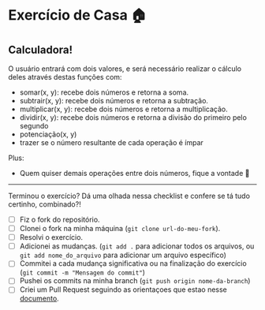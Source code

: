 # Exercício de Casa 🏠 

## Calculadora!
O usuário entrará com dois valores, e será necessário realizar o cálculo deles através destas funções com:
- somar(x, y): recebe dois números e retorna a soma.
- subtrair(x, y): recebe dois números e retorna a subtração.
- multiplicar(x, y): recebe dois números e retorna a multiplicação.
- dividir(x, y): recebe dois números e retorna a divisão do primeiro pelo segundo
- potenciação(x, y)
- trazer se o número resultante de cada operação é ímpar

Plus:
- Quem quiser demais operações entre dois números, fique a vontade 🙂

---

Terminou o exercício? Dá uma olhada nessa checklist e confere se tá tudo certinho, combinado?!

- [ ] Fiz o fork do repositório.
- [ ] Clonei o fork na minha máquina (`git clone url-do-meu-fork`).
- [ ] Resolvi o exercício.
- [ ] Adicionei as mudanças. (`git add .` para adicionar todos os arquivos, ou `git add nome_do_arquivo` para adicionar um arquivo específico)
- [ ] Commitei a cada mudança significativa ou na finalização do exercício (`git commit -m "Mensagem do commit"`)
- [ ] Pushei os commits na minha branch (`git push origin nome-da-branch`)
- [ ] Criei um Pull Request seguindo as orientaçoes que estao nesse [documento](https://github.com/mflilian/repo-example/blob/main/exercicios/para-casa/instrucoes-pull-request.md).
